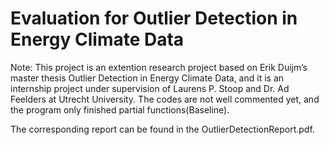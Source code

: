 # Evaluation for Outlier Detection in Energy Climate Data

Note:
This project is an extention research project based on Erik Duijm’s master thesis Outlier Detection in Energy Climate Data, and it is an internship project under supervision of Laurens P. Stoop and Dr. Ad Feelders at Utrecht University.
The codes are not well commented yet, and the program only finished partial functions(Baseline).

The corresponding report can be found in the OutlierDetectionReport.pdf.
